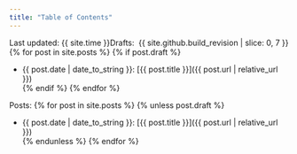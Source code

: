 ```yaml
---
title: "Table of Contents"
---
```

<span style="float:left">Last updated: {{ site.time }}</span><span style="float:right">{{ site.github.build_revision | slice: 0, 7 }}</span>

Drafts:
{% for post in site.posts %}
{% if post.draft %}
+ {{ post.date | date_to_string }}: [{{ post.title }}]({{ post.url | relative_url }})  
{% endif %}
{% endfor %}

Posts:
{% for post in site.posts %}
{% unless post.draft %}
+ {{ post.date | date_to_string }}: [{{ post.title }}]({{ post.url | relative_url }})  
{% endunless %}
{% endfor %}
